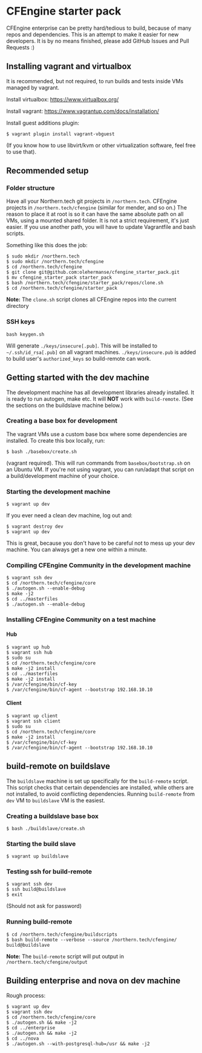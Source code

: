 # CFEngine starter pack

CFEngine enterprise can be pretty hard/tedious to build, because of many repos and dependencies.
This is an attempt to make it easier for new developers.
It is by no means finished, please add GitHub Issues and Pull Requests :)

## Installing vagrant and virtualbox

It is recommended, but not required, to run builds and tests inside VMs managed by vagrant.

Install virtualbox:
https://www.virtualbox.org/

Install vagrant:
https://www.vagrantup.com/docs/installation/

Install guest additions plugin:
```
$ vagrant plugin install vagrant-vbguest
```

(If you know how to use libvirt/kvm or other virtualization software, feel free to use that).

## Recommended setup

### Folder structure
Have all your Northern.tech git projects in `/northern.tech`.
CFEngine projects in `/northern.tech/cfengine` (similar for mender, and so on.)
The reason to place it at root is so it can have the same absolute path on all VMs, using a mounted shared folder.
It is not a strict requirement, it's just easier.
If you use another path, you will have to update Vagrantfile and bash scripts.

Something like this does the job:
```
$ sudo mkdir /northern.tech
$ sudo mkdir /northern.tech/cfengine
$ cd /northern.tech/cfengine
$ git clone git@github.com:olehermanse/cfengine_starter_pack.git
$ mv cfengine_starter_pack starter_pack
$ bash /northern.tech/cfengine/starter_pack/repos/clone.sh
$ cd /northern.tech/cfengine/starter_pack
```

**Note:** The `clone.sh` script clones all CFEngine repos into the current directory

### SSH keys

```
bash keygen.sh
```

Will generate `./keys/insecure[.pub]`.
This will be installed to `~/.ssh/id_rsa[.pub]` on all vagrant machines.
`./keys/insecure.pub` is added to build user's `authorized_keys` so build-remote can work.

## Getting started with the dev machine
The development machine has all development libraries already installed.
It is ready to run autogen, make etc.
It will **NOT** work with `build-remote`.
(See the sections on the buildslave machine below.)

### Creating a base box for development
The vagrant VMs use a custom base box where some dependencies are installed.
To create this box locally, run:
```
$ bash ./basebox/create.sh
```
(vagrant required).
This will run commands from `basebox/bootstrap.sh` on an Ubuntu VM.
If you're not using vagrant, you can run/adapt that script on a build/development machine of your choice.

### Starting the development machine
```
$ vagrant up dev
```

If you ever need a clean dev machine, log out and:
```
$ vagrant destroy dev
$ vagrant up dev
```
This is great, because you don't have to be careful not to mess up your dev machine.
You can always get a new one within a minute.

### Compiling CFEngine Community in the development machine
```
$ vagrant ssh dev
$ cd /northern.tech/cfengine/core
$ ./autogen.sh --enable-debug
$ make -j2
$ cd ../masterfiles
$ ./autogen.sh --enable-debug
```

### Installing CFEngine Community on a test machine

#### Hub
```
$ vagrant up hub
$ vagrant ssh hub
$ sudo su
$ cd /northern.tech/cfengine/core
$ make -j2 install
$ cd ../masterfiles
$ make -j2 install
$ /var/cfengine/bin/cf-key
$ /var/cfengine/bin/cf-agent --bootstrap 192.168.10.10
```

#### Client
```
$ vagrant up client
$ vagrant ssh client
$ sudo su
$ cd /northern.tech/cfengine/core
$ make -j2 install
$ /var/cfengine/bin/cf-key
$ /var/cfengine/bin/cf-agent --bootstrap 192.168.10.10
```

## build-remote on buildslave

The `buildslave` machine is set up specifically for the `build-remote` script.
This script checks that certain dependencies are installed, while others are not installed, to avoid conflicting dependencies.
Running `build-remote` from `dev` VM to `buildslave` VM is the easiest.

### Creating a buildslave base box
```
$ bash ./buildslave/create.sh
```

### Starting the build slave
```
$ vagrant up buildslave
```

### Testing ssh for build-remote
```
$ vagrant ssh dev
$ ssh build@buildslave
$ exit
```
(Should not ask for password)

### Running build-remote
```
$ cd /northern.tech/cfengine/buildscripts
$ bash build-remote --verbose --source /northern.tech/cfengine/ build@buildslave
```
**Note:** The `build-remote` script will put output in `/northern.tech/cfengine/output`

## Building enterprise and nova on dev machine

Rough process:
```
$ vagrant up dev
$ vagrant ssh dev
$ cd /northern.tech/cfengine/core
$ ./autogen.sh && make -j2
$ cd ../enterprise
$ ./autogen.sh && make -j2
$ cd ../nova
$ ./autogen.sh --with-postgresql-hub=/usr && make -j2
```
